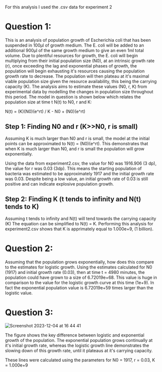 For this analysis I used the .csv data for experiment 2

# Question 1: 

This is an analysis of population growth of Escherichia coli that has been suspended in 100μl of growth medium. The E. coli will be added to an additional 900μl of the same growth medium to give an even 1ml total volume. Due to plentiful resources for growth, the E. coli will begin multiplying from their initial population size (N0), at an intrinsic growth rate (r), once exceeding the lag and exponential phases of growth, the population will begin exhausting it's resources causing the population growth rate to decrease. The population will then plateau at it's maximal viable population size given the resource availability, this being the carrying capacity (K). The analysis aims to estimate these values (N0, r, K) from experimental data by modelling the changes in population size throughout this period. The model in question is shown below which relates the population size at time t N(t) to N0, r and K:



N(t) = (K)(N0)(e^rt) / K - N0 + (N0)(e^rt)



## Step 1: Finding N0 and r (K>>N0, r is small)

Assuming K is much larger than N0 and r is small, the model at the initial points can be approximated to N(t) = (N0)(e^rt). This demonstrates that when K is much larger than N0, and r is small the population will grow exponentially.

Using the data from experiment2.csv, the value for N0 was 1916.906 (3 dp), the value for r was 0.03 (3dp). This means the starting population of bacteria was estimated to be approximately 1917 and the initial growth rate was 0.03. Despite being a low value, an initial growth rate of 0.03 is still positive and can indicate explosive population growth. 

## Step 2: Finding K (t tends to infinity and N(t) tends to K)

Assuming t tends to infinity and N(t) will tend towards the carrying capacity (K) The equation can be simplified to N(t) = K. Performing this analysis for experiment2.csv shows that K is apprimately equal to 1.000e+9, (1 billion).

# Question 2:

Assuming that the population grows exponentially, how does this compare to the estimates for logistic growth. Using the estimates calculated for N0 (1917) and initial growth rate (0.03), then at time t = 4980 minutes, the population could have grown to a size of 6.72019e+68. This value is huge in comparison to the value for the logistic growth curve at this time (1e+9). In fact the exponential population value is  6.72019e+59 times larger than the logistic value.

# Question 3:

![Screenshot 2023-12-04 at 16 44 41](https://github.com/user39201/logistic_growth/assets/150145166/3501801a-5b88-48ba-b9e4-67cee007edfd)

The figure shows the key difference between logistic and exponential growth of the population. The exponential population grows continually at it's initial growth rate, whereas the logistic growth line demonstrates the slowing down of this growth rate, until it plateaus at it's carrying capacity.

These lines were calculated using the parameters for N0 = 1917, r = 0.03, K = 1.000e+9
